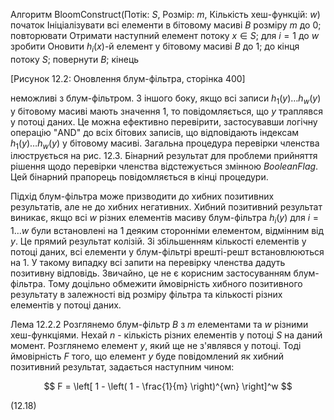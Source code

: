 Алгоритм BloomConstruct(Потік: $S$, Розмір: $m$, Кількість хеш-функцій: $w$)
початок
  Ініціалізувати всі елементи в бітовому масиві $B$ розміру $m$ до 0;
  повторювати
    Отримати наступний елемент потоку $x \in S$;
    для $i = 1$ до $w$ зробити
      Оновити $h_i(x)$-й елемент у бітовому масиві $B$ до 1;
    до кінця потоку $S$;
  повернути $B$;
кінець

[Рисунок 12.2: Оновлення блум-фільтра, сторінка 400]

неможливі з блум-фільтром. З іншого боку, якщо всі записи $h_1(y) \ldots h_w(y)$ у бітовому масиві мають значення 1, то повідомляється, що $y$ траплявся у потоці даних. Це можна ефективно перевірити, застосувавши логічну операцію "AND" до всіх бітових записів, що відповідають індексам $h_1(y) \ldots h_w(y)$ у бітовому масиві. Загальна процедура перевірки членства ілюструється на рис. 12.3. Бінарний результат для проблеми прийняття рішення щодо перевірки членства відстежується змінною $BooleanFlag$. Цей бінарний прапорець повідомляється в кінці процедури.

Підхід блум-фільтра може призводити до хибних позитивних результатів, але не до хибних негативних. Хибний позитивний результат виникає, якщо всі $w$ різних елементів масиву блум-фільтра $h_i(y)$ для $i = 1 \ldots w$ були встановлені на 1 деяким сторонніми елементом, відмінним від $y$. Це прямий результат колізій. Зі збільшенням кількості елементів у потоці даних, всі елементи у блум-фільтрі врешті-решт встановлюються на 1. У такому випадку всі запити на перевірку членства дадуть позитивну відповідь. Звичайно, це не є корисним застосуванням блум-фільтра. Тому доцільно обмежити ймовірність хибного позитивного результату в залежності від розміру фільтра та кількості різних елементів у потоці даних.

Лема 12.2.2 Розглянемо блум-фільтр $B$ з $m$ елементами та $w$ різними хеш-функціями. Нехай $n$ - кількість різних елементів у потоці $S$ на даний момент. Розглянемо елемент $y$, який ще не з'являвся у потоці. Тоді ймовірність $F$ того, що елемент $y$ буде повідомлений як хибний позитивний результат, задається наступним чином:

$$
F = \left[ 1 - \left( 1 - \frac{1}{m} \right)^{wn} \right]^w
$$

(12.18)